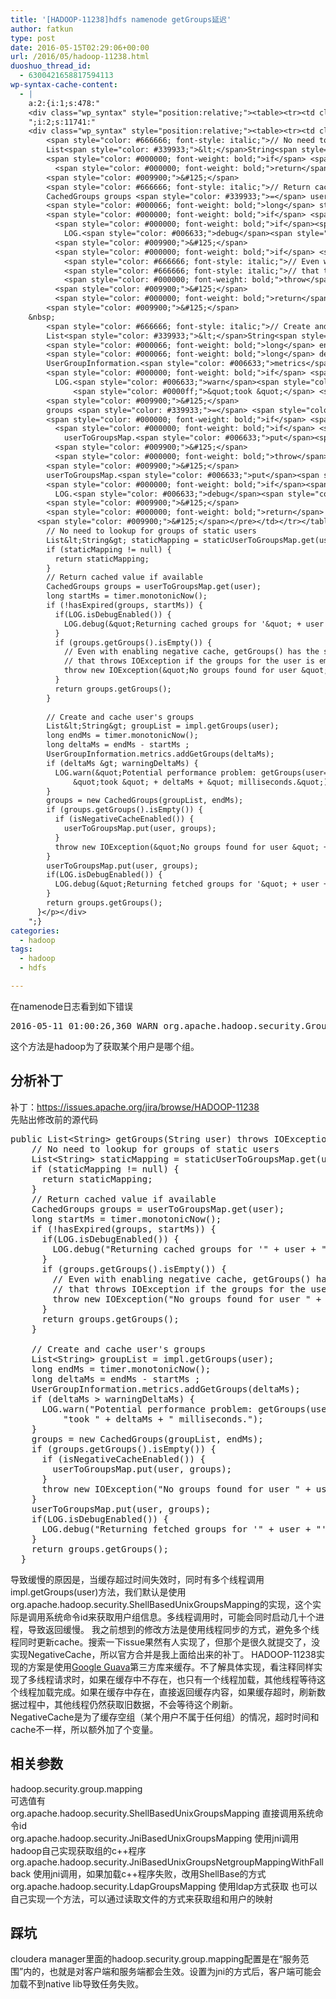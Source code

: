 ```yaml
---
title: '[HADOOP-11238]hdfs namenode getGroups延迟'
author: fatkun
type: post
date: 2016-05-15T02:29:06+00:00
url: /2016/05/hadoop-11238.html
duoshuo_thread_id:
  - 6300421658817594113
wp-syntax-cache-content:
  - |
    a:2:{i:1;s:478:"
    <div class="wp_syntax" style="position:relative;"><table><tr><td class="code"><pre class="html" style="font-family:monospace;">2016-05-11 01:00:26,360 WARN org.apache.hadoop.security.Groups: Potential performance problem: getGroups(user=xxx) took 5046 milliseconds</pre></td></tr></table><p class="theCode" style="display:none;">2016-05-11 01:00:26,360 WARN org.apache.hadoop.security.Groups: Potential performance problem: getGroups(user=xxx) took 5046 milliseconds</p></div>
    ";i:2;s:11741:"
    <div class="wp_syntax" style="position:relative;"><table><tr><td class="code"><pre class="java" style="font-family:monospace;">  <span style="color: #000000; font-weight: bold;">public</span> List<span style="color: #339933;">&lt;</span>String<span style="color: #339933;">&gt;</span> getGroups<span style="color: #009900;">&#40;</span><span style="color: #003399;">String</span> user<span style="color: #009900;">&#41;</span> <span style="color: #000000; font-weight: bold;">throws</span> <span style="color: #003399;">IOException</span> <span style="color: #009900;">&#123;</span>
        <span style="color: #666666; font-style: italic;">// No need to lookup for groups of static users</span>
        List<span style="color: #339933;">&lt;</span>String<span style="color: #339933;">&gt;</span> staticMapping <span style="color: #339933;">=</span> staticUserToGroupsMap.<span style="color: #006633;">get</span><span style="color: #009900;">&#40;</span>user<span style="color: #009900;">&#41;</span><span style="color: #339933;">;</span>
        <span style="color: #000000; font-weight: bold;">if</span> <span style="color: #009900;">&#40;</span>staticMapping <span style="color: #339933;">!=</span> <span style="color: #000066; font-weight: bold;">null</span><span style="color: #009900;">&#41;</span> <span style="color: #009900;">&#123;</span>
          <span style="color: #000000; font-weight: bold;">return</span> staticMapping<span style="color: #339933;">;</span>
        <span style="color: #009900;">&#125;</span>
        <span style="color: #666666; font-style: italic;">// Return cached value if available</span>
        CachedGroups groups <span style="color: #339933;">=</span> userToGroupsMap.<span style="color: #006633;">get</span><span style="color: #009900;">&#40;</span>user<span style="color: #009900;">&#41;</span><span style="color: #339933;">;</span>
        <span style="color: #000066; font-weight: bold;">long</span> startMs <span style="color: #339933;">=</span> timer.<span style="color: #006633;">monotonicNow</span><span style="color: #009900;">&#40;</span><span style="color: #009900;">&#41;</span><span style="color: #339933;">;</span>
        <span style="color: #000000; font-weight: bold;">if</span> <span style="color: #009900;">&#40;</span><span style="color: #339933;">!</span>hasExpired<span style="color: #009900;">&#40;</span>groups, startMs<span style="color: #009900;">&#41;</span><span style="color: #009900;">&#41;</span> <span style="color: #009900;">&#123;</span>
          <span style="color: #000000; font-weight: bold;">if</span><span style="color: #009900;">&#40;</span>LOG.<span style="color: #006633;">isDebugEnabled</span><span style="color: #009900;">&#40;</span><span style="color: #009900;">&#41;</span><span style="color: #009900;">&#41;</span> <span style="color: #009900;">&#123;</span>
            LOG.<span style="color: #006633;">debug</span><span style="color: #009900;">&#40;</span><span style="color: #0000ff;">&quot;Returning cached groups for '&quot;</span> <span style="color: #339933;">+</span> user <span style="color: #339933;">+</span> <span style="color: #0000ff;">&quot;'&quot;</span><span style="color: #009900;">&#41;</span><span style="color: #339933;">;</span>
          <span style="color: #009900;">&#125;</span>
          <span style="color: #000000; font-weight: bold;">if</span> <span style="color: #009900;">&#40;</span>groups.<span style="color: #006633;">getGroups</span><span style="color: #009900;">&#40;</span><span style="color: #009900;">&#41;</span>.<span style="color: #006633;">isEmpty</span><span style="color: #009900;">&#40;</span><span style="color: #009900;">&#41;</span><span style="color: #009900;">&#41;</span> <span style="color: #009900;">&#123;</span>
            <span style="color: #666666; font-style: italic;">// Even with enabling negative cache, getGroups() has the same behavior</span>
            <span style="color: #666666; font-style: italic;">// that throws IOException if the groups for the user is empty.</span>
            <span style="color: #000000; font-weight: bold;">throw</span> <span style="color: #000000; font-weight: bold;">new</span> <span style="color: #003399;">IOException</span><span style="color: #009900;">&#40;</span><span style="color: #0000ff;">&quot;No groups found for user &quot;</span> <span style="color: #339933;">+</span> user<span style="color: #009900;">&#41;</span><span style="color: #339933;">;</span>
          <span style="color: #009900;">&#125;</span>
          <span style="color: #000000; font-weight: bold;">return</span> groups.<span style="color: #006633;">getGroups</span><span style="color: #009900;">&#40;</span><span style="color: #009900;">&#41;</span><span style="color: #339933;">;</span>
        <span style="color: #009900;">&#125;</span>
    &nbsp;
        <span style="color: #666666; font-style: italic;">// Create and cache user's groups</span>
        List<span style="color: #339933;">&lt;</span>String<span style="color: #339933;">&gt;</span> groupList <span style="color: #339933;">=</span> impl.<span style="color: #006633;">getGroups</span><span style="color: #009900;">&#40;</span>user<span style="color: #009900;">&#41;</span><span style="color: #339933;">;</span>
        <span style="color: #000066; font-weight: bold;">long</span> endMs <span style="color: #339933;">=</span> timer.<span style="color: #006633;">monotonicNow</span><span style="color: #009900;">&#40;</span><span style="color: #009900;">&#41;</span><span style="color: #339933;">;</span>
        <span style="color: #000066; font-weight: bold;">long</span> deltaMs <span style="color: #339933;">=</span> endMs <span style="color: #339933;">-</span> startMs <span style="color: #339933;">;</span>
        UserGroupInformation.<span style="color: #006633;">metrics</span>.<span style="color: #006633;">addGetGroups</span><span style="color: #009900;">&#40;</span>deltaMs<span style="color: #009900;">&#41;</span><span style="color: #339933;">;</span>
        <span style="color: #000000; font-weight: bold;">if</span> <span style="color: #009900;">&#40;</span>deltaMs <span style="color: #339933;">&gt;</span> warningDeltaMs<span style="color: #009900;">&#41;</span> <span style="color: #009900;">&#123;</span>
          LOG.<span style="color: #006633;">warn</span><span style="color: #009900;">&#40;</span><span style="color: #0000ff;">&quot;Potential performance problem: getGroups(user=&quot;</span> <span style="color: #339933;">+</span> user <span style="color: #339933;">+</span><span style="color: #0000ff;">&quot;) &quot;</span> <span style="color: #339933;">+</span>
              <span style="color: #0000ff;">&quot;took &quot;</span> <span style="color: #339933;">+</span> deltaMs <span style="color: #339933;">+</span> <span style="color: #0000ff;">&quot; milliseconds.&quot;</span><span style="color: #009900;">&#41;</span><span style="color: #339933;">;</span>
        <span style="color: #009900;">&#125;</span>
        groups <span style="color: #339933;">=</span> <span style="color: #000000; font-weight: bold;">new</span> CachedGroups<span style="color: #009900;">&#40;</span>groupList, endMs<span style="color: #009900;">&#41;</span><span style="color: #339933;">;</span>
        <span style="color: #000000; font-weight: bold;">if</span> <span style="color: #009900;">&#40;</span>groups.<span style="color: #006633;">getGroups</span><span style="color: #009900;">&#40;</span><span style="color: #009900;">&#41;</span>.<span style="color: #006633;">isEmpty</span><span style="color: #009900;">&#40;</span><span style="color: #009900;">&#41;</span><span style="color: #009900;">&#41;</span> <span style="color: #009900;">&#123;</span>
          <span style="color: #000000; font-weight: bold;">if</span> <span style="color: #009900;">&#40;</span>isNegativeCacheEnabled<span style="color: #009900;">&#40;</span><span style="color: #009900;">&#41;</span><span style="color: #009900;">&#41;</span> <span style="color: #009900;">&#123;</span>
            userToGroupsMap.<span style="color: #006633;">put</span><span style="color: #009900;">&#40;</span>user, groups<span style="color: #009900;">&#41;</span><span style="color: #339933;">;</span>
          <span style="color: #009900;">&#125;</span>
          <span style="color: #000000; font-weight: bold;">throw</span> <span style="color: #000000; font-weight: bold;">new</span> <span style="color: #003399;">IOException</span><span style="color: #009900;">&#40;</span><span style="color: #0000ff;">&quot;No groups found for user &quot;</span> <span style="color: #339933;">+</span> user<span style="color: #009900;">&#41;</span><span style="color: #339933;">;</span>
        <span style="color: #009900;">&#125;</span>
        userToGroupsMap.<span style="color: #006633;">put</span><span style="color: #009900;">&#40;</span>user, groups<span style="color: #009900;">&#41;</span><span style="color: #339933;">;</span>
        <span style="color: #000000; font-weight: bold;">if</span><span style="color: #009900;">&#40;</span>LOG.<span style="color: #006633;">isDebugEnabled</span><span style="color: #009900;">&#40;</span><span style="color: #009900;">&#41;</span><span style="color: #009900;">&#41;</span> <span style="color: #009900;">&#123;</span>
          LOG.<span style="color: #006633;">debug</span><span style="color: #009900;">&#40;</span><span style="color: #0000ff;">&quot;Returning fetched groups for '&quot;</span> <span style="color: #339933;">+</span> user <span style="color: #339933;">+</span> <span style="color: #0000ff;">&quot;'&quot;</span><span style="color: #009900;">&#41;</span><span style="color: #339933;">;</span>
        <span style="color: #009900;">&#125;</span>
        <span style="color: #000000; font-weight: bold;">return</span> groups.<span style="color: #006633;">getGroups</span><span style="color: #009900;">&#40;</span><span style="color: #009900;">&#41;</span><span style="color: #339933;">;</span>
      <span style="color: #009900;">&#125;</span></pre></td></tr></table><p class="theCode" style="display:none;">  public List&lt;String&gt; getGroups(String user) throws IOException {
        // No need to lookup for groups of static users
        List&lt;String&gt; staticMapping = staticUserToGroupsMap.get(user);
        if (staticMapping != null) {
          return staticMapping;
        }
        // Return cached value if available
        CachedGroups groups = userToGroupsMap.get(user);
        long startMs = timer.monotonicNow();
        if (!hasExpired(groups, startMs)) {
          if(LOG.isDebugEnabled()) {
            LOG.debug(&quot;Returning cached groups for '&quot; + user + &quot;'&quot;);
          }
          if (groups.getGroups().isEmpty()) {
            // Even with enabling negative cache, getGroups() has the same behavior
            // that throws IOException if the groups for the user is empty.
            throw new IOException(&quot;No groups found for user &quot; + user);
          }
          return groups.getGroups();
        }
    
        // Create and cache user's groups
        List&lt;String&gt; groupList = impl.getGroups(user);
        long endMs = timer.monotonicNow();
        long deltaMs = endMs - startMs ;
        UserGroupInformation.metrics.addGetGroups(deltaMs);
        if (deltaMs &gt; warningDeltaMs) {
          LOG.warn(&quot;Potential performance problem: getGroups(user=&quot; + user +&quot;) &quot; +
              &quot;took &quot; + deltaMs + &quot; milliseconds.&quot;);
        }
        groups = new CachedGroups(groupList, endMs);
        if (groups.getGroups().isEmpty()) {
          if (isNegativeCacheEnabled()) {
            userToGroupsMap.put(user, groups);
          }
          throw new IOException(&quot;No groups found for user &quot; + user);
        }
        userToGroupsMap.put(user, groups);
        if(LOG.isDebugEnabled()) {
          LOG.debug(&quot;Returning fetched groups for '&quot; + user + &quot;'&quot;);
        }
        return groups.getGroups();
      }</p></div>
    ";}
categories:
  - hadoop
tags:
  - hadoop
  - hdfs

---
```

在namenode日志看到如下错误
<pre escaped="true" lang="html">2016-05-11 01:00:26,360 WARN org.apache.hadoop.security.Groups: Potential performance problem: getGroups(user=xxx) took 5046 milliseconds</pre>
这个方法是hadoop为了获取某个用户是哪个组。
## 分析补丁

补丁：<https://issues.apache.org/jira/browse/HADOOP-11238>  
先贴出修改前的源代码
<pre escaped="true" lang="java">public List&lt;String&gt; getGroups(String user) throws IOException {
    // No need to lookup for groups of static users
    List&lt;String&gt; staticMapping = staticUserToGroupsMap.get(user);
    if (staticMapping != null) {
      return staticMapping;
    }
    // Return cached value if available
    CachedGroups groups = userToGroupsMap.get(user);
    long startMs = timer.monotonicNow();
    if (!hasExpired(groups, startMs)) {
      if(LOG.isDebugEnabled()) {
        LOG.debug("Returning cached groups for '" + user + "'");
      }
      if (groups.getGroups().isEmpty()) {
        // Even with enabling negative cache, getGroups() has the same behavior
        // that throws IOException if the groups for the user is empty.
        throw new IOException("No groups found for user " + user);
      }
      return groups.getGroups();
    }

    // Create and cache user's groups
    List&lt;String&gt; groupList = impl.getGroups(user);
    long endMs = timer.monotonicNow();
    long deltaMs = endMs - startMs ;
    UserGroupInformation.metrics.addGetGroups(deltaMs);
    if (deltaMs &gt; warningDeltaMs) {
      LOG.warn("Potential performance problem: getGroups(user=" + user +") " +
          "took " + deltaMs + " milliseconds.");
    }
    groups = new CachedGroups(groupList, endMs);
    if (groups.getGroups().isEmpty()) {
      if (isNegativeCacheEnabled()) {
        userToGroupsMap.put(user, groups);
      }
      throw new IOException("No groups found for user " + user);
    }
    userToGroupsMap.put(user, groups);
    if(LOG.isDebugEnabled()) {
      LOG.debug("Returning fetched groups for '" + user + "'");
    }
    return groups.getGroups();
  }</pre>
导致缓慢的原因是，当缓存超过时间失效时，同时有多个线程调用impl.getGroups(user)方法，我们默认是使用org.apache.hadoop.security.ShellBasedUnixGroupsMapping的实现，这个实际是调用系统命令id来获取用户组信息。多线程调用时，可能会同时启动几十个进程，导致返回缓慢。
我之前想到的修改方法是使用线程同步的方式，避免多个线程同时更新cache。搜索一下issue果然有人实现了，但那个是很久就提交了，没实现NegativeCache，所以官方合并是我上面给出来的补丁。
HADOOP-11238实现的方案是使用[Google Guava][1]第三方库来缓存。不了解具体实现，看注释同样实现了多线程请求时，如果在缓存中不存在，也只有一个线程加载，其他线程等待这个线程加载完成。如果在缓存中存在，直接返回缓存内容，如果缓存超时，刷新数据过程中，其他线程仍然获取旧数据，不会等待这个刷新。  
NegativeCache是为了缓存空组（某个用户不属于任何组）的情况，超时时间和cache不一样，所以额外加了个变量。
## 相关参数

hadoop.security.group.mapping  
可选值有  
org.apache.hadoop.security.ShellBasedUnixGroupsMapping 直接调用系统命令id  
org.apache.hadoop.security.JniBasedUnixGroupsMapping 使用jni调用hadoop自己实现获取组的c++程序  
org.apache.hadoop.security.JniBasedUnixGroupsNetgroupMappingWithFallback 使用jni调用，如果加载c++程序失败，改用ShellBase的方式  
org.apache.hadoop.security.LdapGroupsMapping 使用ldap方式获取
也可以自己实现一个方法，可以通过读取文件的方式来获取组和用户的映射
## 踩坑

cloudera manager里面的hadoop.security.group.mapping配置是在“服务范围”内的，也就是对客户端和服务端都会生效。设置为jni的方式后，客户端可能会加载不到native lib导致任务失败。

 [1]: http://ifeve.com/google-guava-cachesexplained/